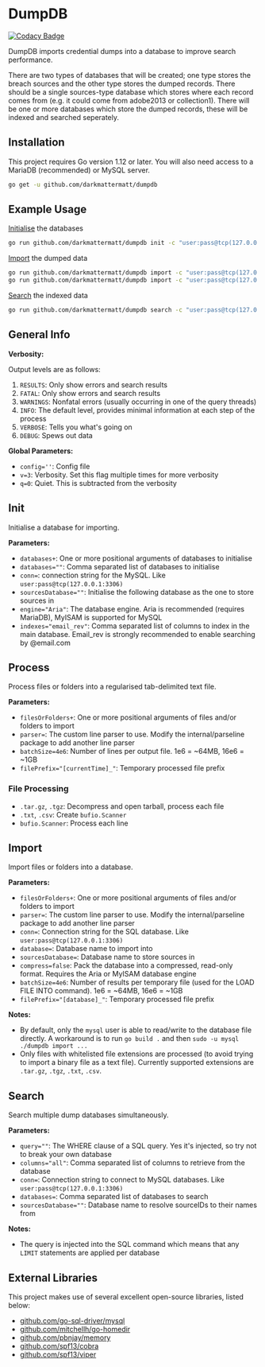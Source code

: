 # DumpDB

[![Codacy Badge](https://api.codacy.com/project/badge/Grade/3d9eeec095af431f8c8c311538636723)](https://app.codacy.com/manual/mattmoran2000/dumpdb?utm_source=github.com&utm_medium=referral&utm_content=DarkMatterMatt/dumpdb&utm_campaign=Badge_Grade_Dashboard)

DumpDB imports credential dumps into a database to improve search performance.

There are two types of databases that will be created; one type stores the breach sources and the other type stores the dumped records. There should be a single sources-type database which stores where each record comes from (e.g. it could come from adobe2013 or collection1). There will be one or more databases which store the dumped records, these will be indexed and searched seperately.

## Installation

This project requires Go version 1.12 or later. You will also need access to a MariaDB (recommended) or MySQL server.

```bash
go get -u github.com/darkmattermatt/dumpdb
```

## Example Usage

[Initialise](#init) the databases

```bash
go run github.com/darkmattermatt/dumpdb init -c "user:pass@tcp(127.0.0.1:3306)" -s sources -d adobe2013,collection1
```

[Import](#import) the dumped data

```bash
go run github.com/darkmattermatt/dumpdb import -c "user:pass@tcp(127.0.0.1:3306)" -s sources -d adobe2013 -p adobe /path/to/data.tar.gz /more/data.txt
go run github.com/darkmattermatt/dumpdb import -c "user:pass@tcp(127.0.0.1:3306)" -s sources -d collection1 -p collections /path/to/data.tar.gz /more/data.txt
```

[Search](#search) the indexed data

```bash
go run github.com/darkmattermatt/dumpdb search -c "user:pass@tcp(127.0.0.1:3306)" -s sources -d adobe2013,collection1 -Q "email LIKE '%@example.com' LIMIT 10"
```

## General Info

**Verbosity:**

Output levels are as follows:

1. `RESULTS`: Only show errors and search results
2. `FATAL`: Only show errors and search results
3. `WARNINGS`: Nonfatal errors (usually occurring in one of the query threads)
4. `INFO`: The default level, provides minimal information at each step of the process
5. `VERBOSE`: Tells you what's going on
6. `DEBUG`: Spews out data

**Global Parameters:**

- `config=''`: Config file
- `v=3`: Verbosity. Set this flag multiple times for more verbosity
- `q=0`: Quiet. This is subtracted from the verbosity

## Init

Initialise a database for importing.

**Parameters:**

- `databases+`: One or more positional arguments of databases to initialise
- `databases=""`: Comma separated list of databases to initialise
- `conn=`: connection string for the MySQL. Like `user:pass@tcp(127.0.0.1:3306)`
- `sourcesDatabase=""`: Initialise the following database as the one to store sources in
- `engine="Aria"`: The database engine. Aria is recommended (requires MariaDB), MyISAM is supported for MySQL
- `indexes="email_rev"`: Comma separated list of columns to index in the main database. Email_rev is strongly recommended to enable searching by @email.com

## Process

Process files or folders into a regularised tab-delimited text file.

**Parameters:**

- `filesOrFolders+`: One or more positional arguments of files and/or folders to import
- `parser=`: The custom line parser to use. Modify the internal/parseline package to add another line parser
- `batchSize=4e6`: Number of lines per output file. 1e6 = ~64MB, 16e6 = ~1GB
- `filePrefix="[currentTime]_"`: Temporary processed file prefix

### File Processing

- `.tar.gz`, `.tgz`: Decompress and open tarball, process each file
- `.txt`, `.csv`: Create `bufio.Scanner`
- `bufio.Scanner`: Process each line

## Import

Import files or folders into a database.

**Parameters:**

- `filesOrFolders+`: One or more positional arguments of files and/or folders to import
- `parser=`: The custom line parser to use. Modify the internal/parseline package to add another line parser
- `conn=`: Connection string for the SQL database. Like `user:pass@tcp(127.0.0.1:3306)`
- `database=`: Database name to import into
- `sourcesDatabase=`: Database name to store sources in
- `compress=false`: Pack the database into a compressed, read-only format. Requires the Aria or MyISAM database engine
- `batchSize=4e6`: Number of results per temporary file (used for the LOAD FILE INTO command). 1e6 = ~64MB, 16e6 = ~1GB
- `filePrefix="[database]_"`: Temporary processed file prefix

**Notes:**

- By default, only the `mysql` user is able to read/write to the database file directly. A workaround is to run `go build .` and then `sudo -u mysql ./dumpdb import ...`
- Only files with whitelisted file extensions are processed (to avoid trying to import a binary file as a text file). Currently supported extensions are `.tar.gz`, `.tgz`, `.txt`, `.csv`.

## Search

Search multiple dump databases simultaneously.

**Parameters:**

- `query=""`: The WHERE clause of a SQL query. Yes it's injected, so try not to break your own database
- `columns="all"`: Comma separated list of columns to retrieve from the database
- `conn=`: Connection string to connect to MySQL databases. Like `user:pass@tcp(127.0.0.1:3306)`
- `databases=`: Comma separated list of databases to search
- `sourcesDatabase=""`: Database name to resolve sourceIDs to their names from

**Notes:**

- The query is injected into the SQL command which means that any `LIMIT` statements are applied per database

## External Libraries

This project makes use of several excellent open-source libraries, listed below:

- [github.com/go-sql-driver/mysql](https://github.com/go-sql-driver/mysql)
- [github.com/mitchellh/go-homedir](https://github.com/mitchellh/go-homedir)
- [github.com/pbnjay/memory](https://github.com/pbnjay/memory)
- [github.com/spf13/cobra](https://github.com/spf13/cobra)
- [github.com/spf13/viper](https://github.com/spf13/viper)
